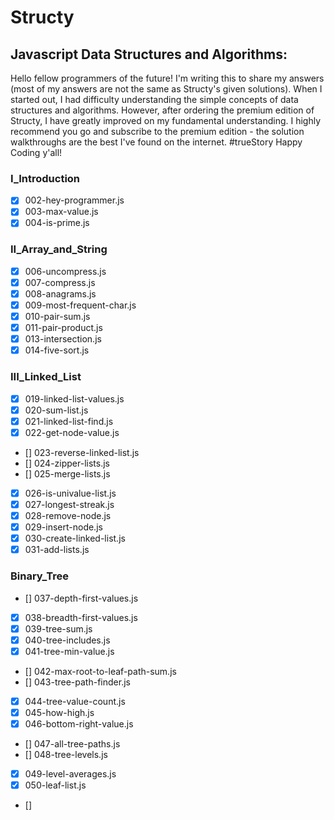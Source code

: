 # Structy
## Javascript Data Structures and Algorithms:

Hello fellow programmers of the future! 
I'm writing this to share my answers (most of my answers are not the same as Structy's given solutions).
When I started out, I had difficulty understanding the simple concepts of data structures and algorithms.
However, after ordering the premium edition of Structy, I have greatly improved on my fundamental understanding.
I highly recommend you go and subscribe to the premium edition - the solution walkthroughs are the best I've found on the internet. #trueStory
Happy Coding y'all! 

### I_Introduction
- [x] 002-hey-programmer.js
- [x] 003-max-value.js
- [x] 004-is-prime.js

### II_Array_and_String
- [x] 006-uncompress.js
- [x] 007-compress.js
- [x] 008-anagrams.js
- [x] 009-most-frequent-char.js
- [x] 010-pair-sum.js
- [x] 011-pair-product.js
- [x] 013-intersection.js
- [x] 014-five-sort.js

### III_Linked_List
- [x] 019-linked-list-values.js
- [x] 020-sum-list.js
- [x] 021-linked-list-find.js
- [x] 022-get-node-value.js
- [] 023-reverse-linked-list.js
- [] 024-zipper-lists.js
- [] 025-merge-lists.js
- [x] 026-is-univalue-list.js
- [x] 027-longest-streak.js
- [x] 028-remove-node.js
- [x] 029-insert-node.js
- [x] 030-create-linked-list.js
- [x] 031-add-lists.js

### Binary_Tree
- [] 037-depth-first-values.js
- [x] 038-breadth-first-values.js
- [x] 039-tree-sum.js
- [x] 040-tree-includes.js
- [x] 041-tree-min-value.js
- [] 042-max-root-to-leaf-path-sum.js
- [] 043-tree-path-finder.js
- [x] 044-tree-value-count.js
- [x] 045-how-high.js
- [x] 046-bottom-right-value.js
- [] 047-all-tree-paths.js
- [] 048-tree-levels.js
- [x] 049-level-averages.js
- [x] 050-leaf-list.js
- [] 
